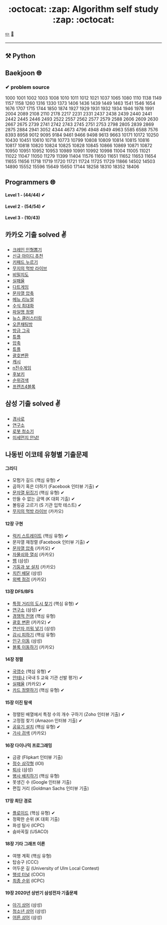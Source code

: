 <h1 align="center">:octocat: :zap: Algorithm self study :zap: :octocat:</h1>

[:pencil2:](https://yeon-woo-kim.tistory.com/category/%EC%95%8C%EA%B3%A0%EB%A6%AC%EC%A6%98%20PS)
[:notebook:](https://yeon-woo-kim.tistory.com/category/%EC%95%8C%EA%B3%A0%EB%A6%AC%EC%A6%98%2B%EC%9E%90%EB%A3%8C%EA%B5%AC%EC%A1%B0)

* * *

## ⚒ Python


## Baekjoon :globe_with_meridians:

### ✔ problem source

1000 1001 1002 1003 1008 1010 1011 1012 1021 1037 1065 1080 1110 1138 1149 1157 1158 1260 1316 1330 1373 1406 1436 1439 1449 1463 1541 1546 1654 1676 1707 1715 1744 1850 1874 1927 1929 1931 1932 1934 1946 1978 1991 2004 2089 2108 2110 2178 2217 2231 2331 2437 2438 2439 2440 2441 2442 2445 2446 2493 2522 2557 2562 2577 2579 2588 2606 2609 2630 2667 2675 2739 2741 2742 2743 2745 2751 2753 2798 2805 2839 2869 2875 2884 2941 3052 4344 4673 4796 4948 4949 4963 5585 6588 7576 8393 8958 9012 9095 9184 9461 9466 9498 9613 9663 10171 10172 10250 10430 10451 10610 10718 10773 10799 10808 10809 10814 10815 10816 10817 10818 10820 10824 10825 10828 10845 10866 10869 10871 10872 10950 10951 10952 10953 10989 10991 10992 10998 11004 11005 11021 11022 11047 11050 11279 11399 11404 11576 11650 11651 11652 11653 11654 11655 11656 11718 11719 11720 11721 11724 11725 11729 11866 14502 14503 14890 15552 15596 15649 15650 17144 18258 18310 18352 18406

## Programmers :globe_with_meridians:

#### Level 1 - (44/44) ✔
#### Level 2 - (54/54) ✔
#### Level 3 - (10/43) 

## 카카오 기출 solved :v:
* [크레인 인형뽑기](https://programmers.co.kr/learn/courses/30/lessons/64061) 
* [신규 아이디 추천](https://programmers.co.kr/learn/courses/30/lessons/72410) 
* [키패드 누르기](https://programmers.co.kr/learn/courses/30/lessons/67256) 
* [무지의 먹방 라이브](https://programmers.co.kr/learn/courses/30/lessons/42891) 
* [비밀지도](https://programmers.co.kr/learn/courses/30/lessons/17681) 
* [실패율](https://programmers.co.kr/learn/courses/30/lessons/42889) 
* [다트게임](https://programmers.co.kr/learn/courses/30/lessons/17682) 
* [문자열 압축](https://programmers.co.kr/learn/courses/30/lessons/60057)
* [메뉴 리뉴얼](https://programmers.co.kr/learn/courses/30/lessons/72411)
* [수식 최대화](programmers.co.kr/learn/courses/30/lessons/67257)
* [파일명 정렬](https://programmers.co.kr/learn/courses/30/lessons/17686)
* [뉴스 클러스터링](https://programmers.co.kr/learn/courses/30/lessons/17677)
* [오픈채팅방](https://programmers.co.kr/learn/courses/30/lessons/42888)
* [방금 그곡](https://programmers.co.kr/learn/courses/30/lessons/17683)
* [튜플](https://programmers.co.kr/learn/courses/30/lessons/64065)
* [압축](programmers.co.kr/learn/courses/30/lessons/17684)
* [튜플](https://programmers.co.kr/learn/courses/30/lessons/64065)
* [괄호변환](https://programmers.co.kr/learn/courses/30/lessons/60058)
* [캐시](https://programmers.co.kr/learn/courses/30/lessons/17680)
* [n진수게임](https://programmers.co.kr/learn/courses/30/lessons/17687)
* [후보키](https://programmers.co.kr/learn/courses/30/lessons/42890)
* [순위검색](https://programmers.co.kr/learn/courses/30/lessons/72412)
* [프렌즈4블록](https://programmers.co.kr/learn/courses/30/lessons/17679)

## 삼성 기출 solved :v:
* [경사로](https://www.acmicpc.net/problem/14890)
* [연구소](https://www.acmicpc.net/problem/14502)
* [로봇 청소기](https://www.acmicpc.net/problem/14503)
* [미세먼지 안녕!](https://www.acmicpc.net/problem/17144)


## 나동빈 이코테 유형별 기출문제

#### 그리디

* 모험가 길드 (핵심 유형) ✔
* 곱하기 혹은 더하기 (Facebook 인터뷰 기출) ✔
* [문자열 뒤집기](https://www.acmicpc.net/problem/1439) (핵심 유형) ✔
* 만들 수 없는 금액 (K 대회 기출) ✔
* 볼링공 고르기 (S 기관 입학 테스트) ✔
* [무지의 먹방 라이브](https://programmers.co.kr/learn/courses/30/lessons/42891) (카카오)

#### 12장 구현

* [럭키 스트레이트](https://www.acmicpc.net/problem/18406) (핵심 유형) ✔
* 문자열 재정렬 (Facebook 인터뷰 기출) ✔
* [문자열 압축](https://programmers.co.kr/learn/courses/30/lessons/60057) (카카오) ✔
* [자물쇠와 열쇠](https://programmers.co.kr/learn/courses/30/lessons/60059) (카카오)
* [뱀](https://www.acmicpc.net/problem/3190) (삼성)
* [기둥과 보 설치](https://programmers.co.kr/learn/courses/30/lessons/60061) (카카오)
* [치킨 배달](https://www.acmicpc.net/problem/15686) (삼성)
* [외벽 점검](https://programmers.co.kr/learn/courses/30/lessons/60062) (카카오)

#### 13장 DFS/BFS

* [특정 거리의 도시 찾기](https://www.acmicpc.net/problem/18352) (핵심 유형) ✔
* [연구소](https://www.acmicpc.net/problem/14502) (삼성) ✔
* [경쟁적 전염](https://www.acmicpc.net/problem/18405) (핵심 유형)
* [괄호 변환](https://programmers.co.kr/learn/courses/30/lessons/60058) (카카오) ✔
* [연산자 끼워 넣기](https://www.acmicpc.net/problem/14888) (삼성)
* [감시 피하기](https://www.acmicpc.net/problem/18428) (핵심 유형)
* [인구 이동](https://www.acmicpc.net/problem/16234) (삼성)
* [블록 이동하기](https://programmers.co.kr/learn/courses/30/lessons/60063) (카카오)

#### 14장 정렬

* [국영수](https://www.acmicpc.net/problem/10825) (핵심 유형) ✔
* [안테나](https://www.acmicpc.net/problem/18310) (국내 S 교육 기관 선발 평가) ✔
* [실패율](https://programmers.co.kr/learn/courses/30/lessons/42889) (카카오) ✔
* [카드 정렬하기](https://www.acmicpc.net/problem/1715) (핵심 유형) ✔

#### 15장 이진 탐색

* 정렬된 배열에서 특정 수의 개수 구하기 (Zoho 인터뷰 기출) ✔
* 고정점 찾기 (Amazon 인터뷰 기출) ✔
* [공유기 설치](https://www.acmicpc.net/problem/2110) (핵심 유형) ✔
* [가사 검색](https://programmers.co.kr/learn/courses/30/lessons/60060) (카카오)

#### 16장 다이나믹 프로그래밍

* 금광 (Flipkart 인터뷰 기출)
* [정수 삼각형](https://www.acmicpc.net/problem/1932) (IOI)
* [퇴사](https://www.acmicpc.net/problem/14501) (삼성)
* [병사 배치하기](https://www.acmicpc.net/problem/18353) (핵심 유형)
* 못생긴 수 (Google 인터뷰 기출)
* 편집 거리 (Goldman Sachs 인터뷰 기출)

#### 17장 최단 경로

* [플로이드](https://www.acmicpc.net/problem/11404) (핵심 유형) ✔
* 정확한 순위 (K 대회 기출)
* 화성 탐사 (ICPC)
* 숨바꼭질 (USACO)

#### 18장 기타 그래프 이론

* 여행 계획 (핵심 유형)
* 탑승구 (CCC)
* 어두운 길 (University of Ulm Local Contest)
* [행성 터널](https://www.acmicpc.net/problem/2887) (COCI)
* [최종 순위](https://www.acmicpc.net/problem/3665) (ICPC)

#### 19장 2020년 상반기 삼성전자 기출문제

* [아기 상어](https://www.acmicpc.net/problem/16236) (삼성)
* [청소년 상어](https://www.acmicpc.net/problem/19236) (삼성)
* [어른 상어](https://www.acmicpc.net/problem/19237) (삼성)

